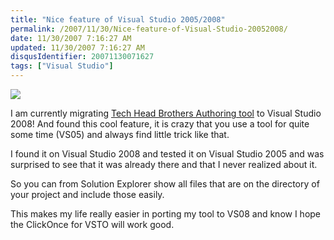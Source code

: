 ```yaml
---
title: "Nice feature of Visual Studio 2005/2008"
permalink: /2007/11/30/Nice-feature-of-Visual-Studio-20052008/
date: 11/30/2007 7:16:27 AM
updated: 11/30/2007 7:16:27 AM
disqusIdentifier: 20071130071627
tags: ["Visual Studio"]
---
```

![](http://farm3.static.flickr.com/2180/2073940961_2248d4831e_o.jpg)

I am currently migrating [Tech Head Brothers Authoring tool](http://www.codeplex.com/THBAuthoring) to Visual Studio 2008! And found this cool feature, it is crazy that you use a tool for quite some time (VS05) and always find little trick like that.
<!-- more -->

I found it on Visual Studio 2008 and tested it on Visual Studio 2005 and was surprised to see that it was already there and that I never realized about it.

So you can from Solution Explorer show all files that are on the directory of your project and include those easily.

This makes my life really easier in porting my tool to VS08 and know I hope the ClickOnce for VSTO will work good.

